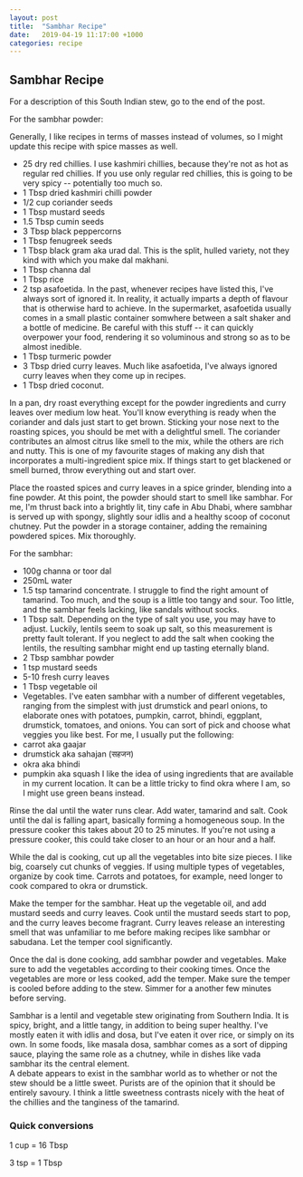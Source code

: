 ```yaml
---
layout: post
title:  "Sambhar Recipe"
date:   2019-04-19 11:17:00 +1000
categories: recipe
---
```


## Sambhar Recipe

For a description of this South Indian stew, go to the end of the post.

For the sambhar powder:

Generally, I like recipes in terms of masses instead of volumes, so I might
update this recipe with spice masses as well.

- 25 dry red chillies. I use kashmiri chillies, because they're not as hot
as regular red chillies. If you use only regular red chillies, this is going
to be very spicy -- potentially too much so.
- 1 Tbsp dried kashmiri chilli powder
- 1/2 cup coriander seeds
- 1 Tbsp mustard seeds
- 1.5 Tbsp cumin seeds
- 3 Tbsp black peppercorns
- 1 Tbsp fenugreek seeds
- 1 Tbsp black gram aka urad dal. This is the split, hulled variety, not they
kind with which you make dal makhani.
- 1 Tbsp channa dal
- 1 Tbsp rice
- 2 tsp asafoetida. In the past, whenever recipes have listed this, I've always
sort of ignored it. In reality, it actually imparts a depth of flavour that is
otherwise hard to achieve. In the supermarket, asafoetida usually comes in a
small plastic container somwhere between a salt shaker and a bottle of medicine.
Be careful with this stuff -- it can quickly overpower your food, rendering it
so voluminous and strong so as to be almost inedible.
- 1 Tbsp turmeric powder
- 3 Tbsp dried curry leaves. Much like asafoetida, I've always ignored curry
leaves when they come up in recipes.
- 1 Tbsp dried coconut.

In a pan, dry roast everything except for the powder ingredients and curry leaves over medium
low heat. You'll know everything is ready when the coriander and dals just
start to get brown. Sticking your nose next to the roasting spices, you should
be met with a delightful smell. The coriander contributes an almost citrus like
smell to the mix, while the others are rich and nutty. This is one of my
favourite stages of making any dish that incorporates a multi-ingredient spice
mix. If things start to get blackened or smell burned, throw everything out and start over.  

Place the roasted spices and curry leaves in a spice grinder, blending into a
fine powder. At this point, the powder should start to smell like sambhar.
For me, I'm thrust back into a brightly lit, tiny cafe in Abu Dhabi, where
sambhar is served up with spongy, slightly sour idlis and a healthy scoop of
coconut chutney. Put the powder in a storage container, adding the remaining
powdered spices. Mix thoroughly.


For the sambhar:

- 100g channa or toor dal
- 250mL water
- 1.5 tsp tamarind concentrate. I struggle to find the right amount of tamarind.
Too much, and the soup is a little too tangy and sour. Too little, and the
sambhar feels lacking, like sandals without socks.
- 1 Tbsp salt. Depending on the type of salt you use, you may have to adjust.
Luckily, lentils seem to soak up salt, so this measurement is pretty fault
tolerant. If you neglect to add the salt when cooking the lentils, the resulting
sambhar might end up tasting eternally bland.
- 2 Tbsp sambhar powder
- 1 tsp mustard seeds
- 5-10 fresh curry leaves
- 1 Tbsp vegetable oil
- Vegetables. I've eaten sambhar with a number of different vegetables, ranging
from the simplest with just drumstick and pearl onions, to elaborate ones with
potatoes, pumpkin, carrot, bhindi, eggplant, drumstick, tomatoes, and onions.
You can sort of pick and choose what veggies you like best. For me, I usually
put the following:
- carrot aka gaajar
- drumstick aka sahajan (सहजन)
- okra aka bhindi
- pumpkin aka squash
I like the idea of using ingredients that are available in my current
location. It can be a little tricky to find okra where I am, so I might
use green beans instead.

Rinse the dal until the water runs clear. Add water, tamarind and salt. Cook
until the dal is falling apart, basically forming a homogeneous soup. In the
pressure cooker this takes about 20 to 25 minutes. If you're not using a
pressure cooker, this could take closer to an hour or an hour and a half.

While the dal is cooking, cut up all the vegetables into bite size pieces. I
like big, coarsely cut chunks of veggies. If using multiple types of vegetables,
organize by cook time. Carrots and potatoes, for example, need longer to cook
compared to okra or drumstick.

Make the temper for the sambhar. Heat up the vegetable oil, and add mustard seeds
and curry leaves. Cook until the mustard seeds start to pop, and the curry leaves
become fragrant. Curry leaves release an interesting smell that was unfamiliar
to me before making recipes like sambhar or sabudana. Let the temper cool
significantly.

Once the dal is done cooking, add sambhar powder and vegetables. Make sure
to add the vegetables according to their cooking times. Once the vegetables
are more or less cooked, add the temper. Make sure the temper is cooled before
adding to the stew. Simmer for a another few minutes before serving.

Sambhar is a lentil and vegetable stew originating from Southern India. It is spicy, bright,
and a little tangy, in addition to being super healthy. I've mostly eaten it
with idlis and dosa, but I've eaten it over rice, or simply on its own. In
some foods, like masala dosa, sambhar comes as a sort of dipping sauce, playing the same role as a chutney,
while in dishes like vada sambhar its the central element.  
A debate appears to exist in the sambhar world as to whether or not the stew
should be a little sweet. Purists are of the opinion that it should be entirely
savoury. I think a little sweetness contrasts nicely with the heat of the
chillies and the tanginess of the tamarind.

### Quick conversions

1 cup = 16 Tbsp

3 tsp = 1 Tbsp
